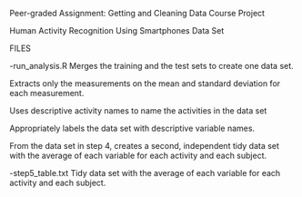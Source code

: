 Peer-graded Assignment: Getting and Cleaning Data Course Project

Human Activity Recognition Using Smartphones Data Set

FILES

-run_analysis.R
Merges the training and the test sets to create one data set.

Extracts only the measurements on the mean and standard deviation for each measurement. 

Uses descriptive activity names to name the activities in the data set

Appropriately labels the data set with descriptive variable names. 

From the data set in step 4, creates a second, independent tidy data set with the average of each variable for each activity and each subject.

-step5_table.txt
Tidy data set with the average of each variable for each activity and each subject.
